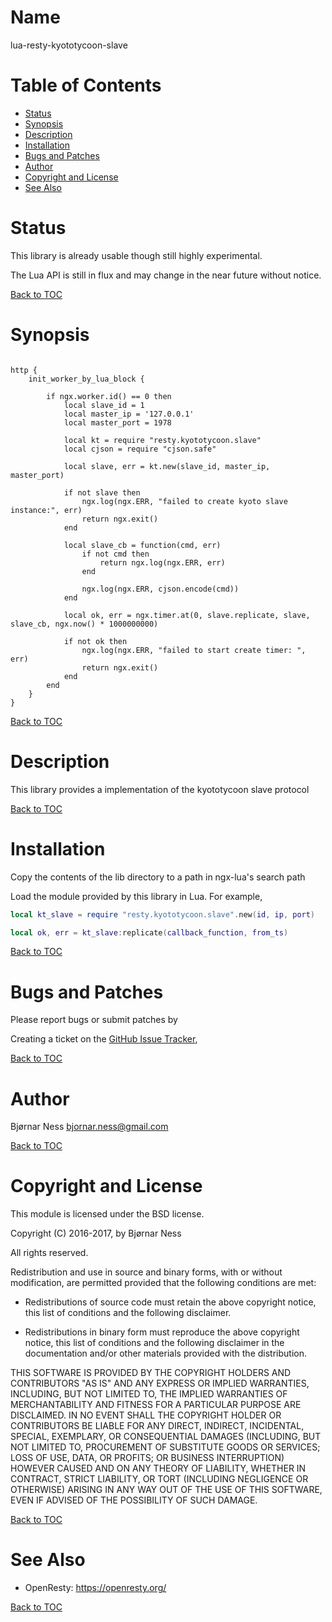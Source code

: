 Name
====

lua-resty-kyototycoon-slave

Table of Contents
=================

* [Status](#status)
* [Synopsis](#synopsis)
* [Description](#description)
* [Installation](#installation)
* [Bugs and Patches](#bugs-and-patches)
* [Author](#author)
* [Copyright and License](#copyright-and-license)
* [See Also](#see-also)

Status
======

This library is already usable though still highly experimental.

The Lua API is still in flux and may change in the near future without notice.

[Back to TOC](#table-of-contents)

Synopsis
========

```nginx

http {
	init_worker_by_lua_block {

		if ngx.worker.id() == 0 then
			local slave_id = 1
			local master_ip = '127.0.0.1'
			local master_port = 1978

			local kt = require "resty.kyototycoon.slave"
			local cjson = require "cjson.safe"

			local slave, err = kt.new(slave_id, master_ip, master_port)

			if not slave then
				ngx.log(ngx.ERR, "failed to create kyoto slave instance:", err)
				return ngx.exit()
			end

			local slave_cb = function(cmd, err)
				if not cmd then
					return ngx.log(ngx.ERR, err)
				end

				ngx.log(ngx.ERR, cjson.encode(cmd))
			end

			local ok, err = ngx.timer.at(0, slave.replicate, slave, slave_cb, ngx.now() * 1000000000)

			if not ok then
				ngx.log(ngx.ERR, "failed to start create timer: ", err)
				return ngx.exit()
			end
		end
	}
}

```

[Back to TOC](#table-of-contents)

Description
===========

This library provides a implementation of the kyototycoon slave protocol

[Back to TOC](#table-of-contents)

Installation
============

Copy the contents of the lib directory to a path in ngx-lua's search path

Load the module provided by this library in Lua. For example,

```lua
local kt_slave = require "resty.kyototycoon.slave".new(id, ip, port)

local ok, err = kt_slave:replicate(callback_function, from_ts)

```

[Back to TOC](#table-of-contents)

Bugs and Patches
================

Please report bugs or submit patches by

Creating a ticket on the [GitHub Issue Tracker](https://github.com/bjne/lua-resty-kyototycoon-slave/issues),

[Back to TOC](#table-of-contents)

Author
======

Bjørnar Ness <bjornar.ness@gmail.com>

[Back to TOC](#table-of-contents)

Copyright and License
=====================

This module is licensed under the BSD license.

Copyright (C) 2016-2017, by Bjørnar Ness

All rights reserved.

Redistribution and use in source and binary forms, with or without modification, are permitted provided that the following conditions are met:

* Redistributions of source code must retain the above copyright notice, this list of conditions and the following disclaimer.

* Redistributions in binary form must reproduce the above copyright notice, this list of conditions and the following disclaimer in the documentation and/or other materials provided with the distribution.

THIS SOFTWARE IS PROVIDED BY THE COPYRIGHT HOLDERS AND CONTRIBUTORS "AS IS" AND ANY EXPRESS OR IMPLIED WARRANTIES, INCLUDING, BUT NOT LIMITED TO, THE IMPLIED WARRANTIES OF MERCHANTABILITY AND FITNESS FOR A PARTICULAR PURPOSE ARE DISCLAIMED. IN NO EVENT SHALL THE COPYRIGHT HOLDER OR CONTRIBUTORS BE LIABLE FOR ANY DIRECT, INDIRECT, INCIDENTAL, SPECIAL, EXEMPLARY, OR CONSEQUENTIAL DAMAGES (INCLUDING, BUT NOT LIMITED TO, PROCUREMENT OF SUBSTITUTE GOODS OR SERVICES; LOSS OF USE, DATA, OR PROFITS; OR BUSINESS INTERRUPTION) HOWEVER CAUSED AND ON ANY THEORY OF LIABILITY, WHETHER IN CONTRACT, STRICT LIABILITY, OR TORT (INCLUDING NEGLIGENCE OR OTHERWISE) ARISING IN ANY WAY OUT OF THE USE OF THIS SOFTWARE, EVEN IF ADVISED OF THE POSSIBILITY OF SUCH DAMAGE.

[Back to TOC](#table-of-contents)

See Also
========
* OpenResty: https://openresty.org/

[Back to TOC](#table-of-contents)
